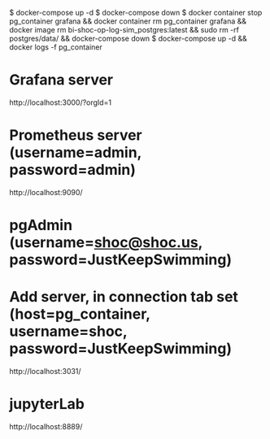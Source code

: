 $ docker-compose up -d
$ docker-compose down
$ docker container stop pg_container grafana && docker container rm pg_container grafana && docker image rm bi-shoc-op-log-sim_postgres:latest && sudo rm -rf postgres/data/ && docker-compose down
$ docker-compose up -d && docker logs -f pg_container

# Grafana server
http://localhost:3000/?orgId=1

# Prometheus server (username=admin, password=admin)
http://localhost:9090/

# pgAdmin (username=shoc@shoc.us, password=JustKeepSwimming)
#   Add server, in connection tab set (host=pg_container, username=shoc, password=JustKeepSwimming)
http://localhost:3031/

# jupyterLab
http://localhost:8889/